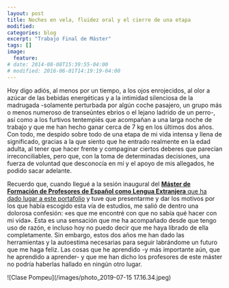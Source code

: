 ```yaml
---
layout: post
title: Noches en vela, fluidez oral y el cierre de una etapa
modified:
categories: blog
excerpt: "Trabajo Final de Máster"
tags: []
image:
  feature:
# date: 2014-08-08T15:39:55-04:00
# modified: 2016-06-01T14:19:19-04:00
---
```


Hoy digo adiós, al menos por un tiempo, a los ojos enrojecidos, al olor a azúcar de las bebidas energéticas y a la intimidad silenciosa de la madrugada -solamente perturbada por algún coche pasajero, un grupo más o menos numeroso de transeúntes ebrios o el lejano ladrido de un perro-, así como a los furtivos tentempiés que acompañan a una larga noche de trabajo y que me han hecho ganar cerca de 7 kg en los últimos dos años. Con todo, me despido sobre todo de una etapa de mi vida intensa y llena de significado, gracias a la que siento que he entrado realmente en la edad adulta, al tener que hacer frente y compaginar ciertos deberes que parecían irreconciliables, pero que, con la toma de determinadas decisiones, una fuerza de voluntad que desconocía en mí y el apoyo de mis allegados, he podido sacar adelante.

Recuerdo que, cuando llegué a la sesión inaugural del <a href=" https://www.ub.edu/portal/web/educacion/masteres-universitarios/-/ensenyament/detallEnsenyament/1060507" target="_blank">**Máster de Formación de Profesores de Español como Lengua Extranjera** que ha dado lugar a este portafolio</a> y tuve que presentarme y dar los motivos por los que había escogido esta vía de estudios, me salió de dentro una dolorosa confesión: «es que me encontré con que no sabía qué hacer con mi vida». Esta es una sensación que me ha acompañado desde que tengo uso de razón, e incluso hoy no puedo decir que me haya librado de ella completamente. Sin embargo, estos dos años me han dado las herramientas y la autoestima necesarias para seguir labrándome un futuro que me haga feliz. Las cosas que he aprendido -y más importante aún, que he aprendido a aprender- y que me han dicho los profesores de este máster no podría haberlas hallado en ningún otro lugar.

![Clase Pompeu](/images/photo_2019-07-15 17.16.34.jpeg)
